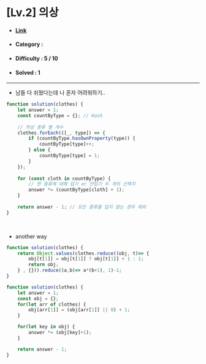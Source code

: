 # [Lv.2] 의상 
* #### [Link](https://school.programmers.co.kr/learn/courses/30/lessons/42578)
* #### Category : 
* #### Difficulty : 5 / 10  
* #### Solved : 1

<hr />

* 남들 다 쉬웠다는데 나 혼자 어려워하기.. 
```js
function solution(clothes) {
    let answer = 1;
    const countByType = {}; // Hash 
    
    // 의상 종류 별 개수 
    clothes.forEach(([_, type]) => {
        if (countByType.hasOwnProperty(type)) {
            countByType[type]++;
        } else {
            countByType[type] = 1;
        }
    });
    
    for (const cloth in countByType) {
        // 한 종류에 대해 입기 or 안입기 두 개의 선택지 
        answer *= (countByType[cloth] + 1);
    }
    
    return answer - 1; // 모든 종류를 입지 않는 경우 제외 
}
```

<br />

* another way 
```js
function solution(clothes) {
    return Object.values(clothes.reduce((obj, t)=> {
        obj[t[1]] = obj[t[1]] ? obj[t[1]] + 1 : 1;
        return obj;
    } , {})).reduce((a,b)=> a*(b+1), 1)-1;    
}
```
```js
function solution(clothes) {
    let answer = 1;
    const obj = {};
    for(let arr of clothes) {
        obj[arr[1]] = (obj[arr[1]] || 0) + 1;
    }

    for(let key in obj) {
        answer *= (obj[key]+1);
    }

    return answer - 1;
}
```